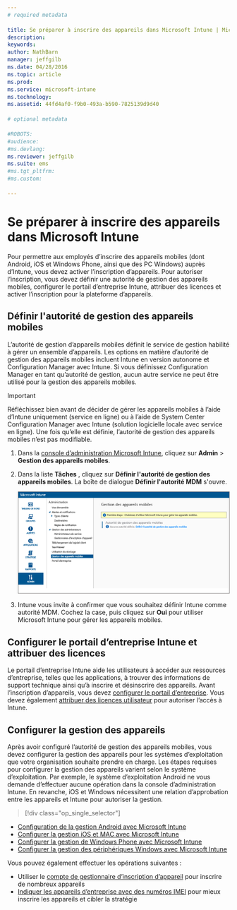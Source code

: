 ```yaml
---
# required metadata

title: Se préparer à inscrire des appareils dans Microsoft Intune | Microsoft Intune
description:
keywords:
author: NathBarn
manager: jeffgilb
ms.date: 04/28/2016
ms.topic: article
ms.prod:
ms.service: microsoft-intune
ms.technology:
ms.assetid: 44fd4af0-f9b0-493a-b590-7825139d9d40

# optional metadata

#ROBOTS:
#audience:
#ms.devlang:
ms.reviewer: jeffgilb
ms.suite: ems
#ms.tgt_pltfrm:
#ms.custom:

---
```


# Se préparer à inscrire des appareils dans Microsoft Intune
Pour permettre aux employés d’inscrire des appareils mobiles (dont Android, iOS et Windows Phone, ainsi que des PC Windows) auprès d’Intune, vous devez activer l’inscription d’appareils. Pour autoriser l’inscription, vous devez définir une autorité de gestion des appareils mobiles, configurer le portail d’entreprise Intune, attribuer des licences et activer l’inscription pour la plateforme d’appareils.

## <a name="BKMK_Set_MDM_Authority"></a>Définir l'autorité de gestion des appareils mobiles
L’autorité de gestion d’appareils mobiles définit le service de gestion habilité à gérer un ensemble d’appareils. Les options en matière d’autorité de gestion des appareils mobiles incluent Intune en version autonome et Configuration Manager avec Intune. Si vous définissez Configuration Manager en tant qu’autorité de gestion, aucun autre service ne peut être utilisé pour la gestion des appareils mobiles.

>[!IMPORTANT]
> Réfléchissez bien avant de décider de gérer les appareils mobiles à l’aide d’Intune uniquement (service en ligne) ou à l’aide de System Center Configuration Manager avec Intune (solution logicielle locale avec service en ligne). Une fois qu’elle est définie, l’autorité de gestion des appareils mobiles n’est pas modifiable.



1.  Dans la [console d’administration Microsoft Intune](http://manage.microsoft.com), cliquez sur **Admin** &gt; **Gestion des appareils mobiles**.

2.  Dans la liste **Tâches** , cliquez sur **Définir l'autorité de gestion des appareils mobiles**. La boîte de dialogue **Définir l'autorité MDM** s'ouvre.

    ![Boîte de dialogue Définir l’autorité MDM](../media/intune-mdm-authority.png)

3.  Intune vous invite à confirmer que vous souhaitez définir Intune comme autorité MDM. Cochez la case, puis cliquez sur **Oui** pour utiliser Microsoft Intune pour gérer les appareils mobiles.

## Configurer le portail d’entreprise Intune et attribuer des licences
Le portail d’entreprise Intune aide les utilisateurs à accéder aux ressources d’entreprise, telles que les applications, à trouver des informations de support technique ainsi qu’à inscrire et désinscrire des appareils. Avant l’inscription d’appareils, vous devez [configurer le portail d’entreprise](/intune/get-started/get-started-with-a-paid-subscription-to-microsoft-intune-step-7). Vous devez également [attribuer des licences utilisateur](/intune/get-started/get-started-with-a-paid-subscription-to-microsoft-intune-step-4) pour autoriser l’accès à Intune.

## Configurer la gestion des appareils
Après avoir configuré l’autorité de gestion des appareils mobiles, vous devez configurer la gestion des appareils pour les systèmes d’exploitation que votre organisation souhaite prendre en charge. Les étapes requises pour configurer la gestion des appareils varient selon le système d’exploitation. Par exemple, le système d’exploitation Android ne vous demande d’effectuer aucune opération dans la console d’administration Intune. En revanche, iOS et Windows nécessitent une relation d’approbation entre les appareils et Intune pour autoriser la gestion.

> [!div class="op_single_selector"]
- [Configuration de la gestion Android avec Microsoft Intune](set-up-android-management-with-microsoft-intune.md)
- [Configurer la gestion iOS et MAC avec Microsoft Intune](set-up-ios-and-mac-management-with-microsoft-intune.md)
- [Configurer la gestion de Windows Phone avec Microsoft Intune](set-up-windows-phone-management-with-microsoft-intune.md)
- [Configurer la gestion des périphériques Windows avec Microsoft Intune](set-up-windows-device-management-with-microsoft-intune.md)

Vous pouvez également effectuer les opérations suivantes :
 - Utiliser le [compte de gestionnaire d’inscription d’appareil](enroll-corporate-owned-devices-with-the-device-enrollment-manager-in-microsoft-intune.md) pour inscrire de nombreux appareils
 - [Indiquer les appareils d’entreprise avec des numéros IMEI](specify-corporate-owned-devices-with-international-mobile-equipment-identity-imei-numbers.md) pour mieux inscrire les appareils et cibler la stratégie


<!--HONumber=May16_HO1-->


